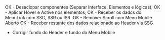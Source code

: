 <!-- A FAZER -->
OK - Desaclopar componentes (Separar Interface, Elementos e lógicas);
OK - Aplicar Hover e Active nos elementos;
OK - Receber os dados do MenuLink com SSG, SSR ou ISR.
OK - Remover Scroll com Menu Mobile Aberto
OK - Receber restante dos dados relacionado ao Header via SSG

 * Corrigir fundo do Header e fundo do Menu Mobile